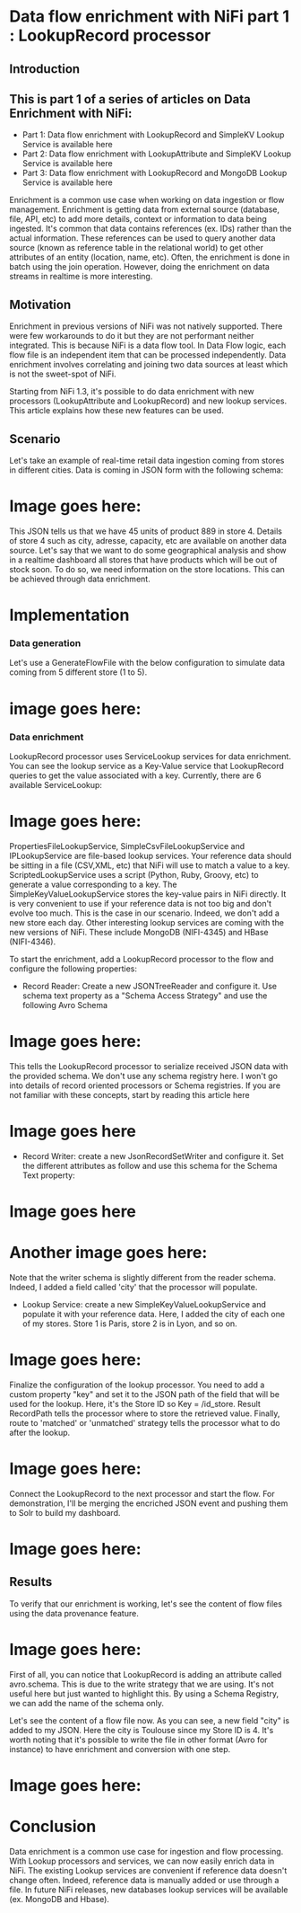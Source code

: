 
# Data flow enrichment with NiFi part 1 : LookupRecord processor

## Introduction

## This is part 1 of a series of articles on Data Enrichment with NiFi:

* Part 1: Data flow enrichment with LookupRecord and SimpleKV Lookup Service is available here
* Part 2: Data flow enrichment with LookupAttribute and SimpleKV Lookup Service is available here
* Part 3: Data flow enrichment with LookupRecord and MongoDB Lookup Service is available here

Enrichment is a common use case when working on data ingestion or flow management. Enrichment is getting data from external source (database, file, API, etc) to add more details, context or information to data being ingested. It's common that data contains references (ex. IDs) rather than the actual information. These references can be used to query another data source (known as reference table in the relational world) to get other attributes of an entity (location, name, etc). Often, the enrichment is done in batch using the join operation. However, doing the enrichment on data streams in realtime is more interesting.

## Motivation
Enrichment in previous versions of NiFi was not natively supported. There were few workarounds to do it but they are not performant neither integrated. This is because NiFi is a data flow tool. In Data Flow logic, each flow file is an independent item that can be processed independently. Data enrichment involves correlating and joining two data sources at least which is not the sweet-spot of NiFi.

Starting from NiFi 1.3, it's possible to do data enrichment with new processors (LookupAttribute and LookupRecord) and new lookup services. This article explains how these new features can be used.

## Scenario
Let's take an example of real-time retail data ingestion coming from stores in different cities. Data is coming in JSON form with the following schema:

# Image goes here:

This JSON tells us that we have 45 units of product 889 in store 4. Details of store 4 such as city, adresse, capacity, etc are available on another data source. Let's say that we want to do some geographical analysis and show in a realtime dashboard all stores that have products which will be out of stock soon. To do so, we need information on the store locations. This can be achieved through data enrichment.

# Implementation
### Data generation
Let's use a GenerateFlowFile with the below configuration to simulate data coming from 5 different store (1 to 5).

# image goes here:

### Data enrichment
LookupRecord processor uses ServiceLookup services for data enrichment. You can see the lookup service as a Key-Value service that LookupRecord queries to get the value associated with a key. Currently, there are 6 available ServiceLookup:

# Image goes here:

PropertiesFileLookupService, SimpleCsvFileLookupService and IPLookupService are file-based lookup services. Your reference data should be sitting in a file (CSV,XML, etc) that NiFi will use to match a value to a key. ScriptedLookupService uses a script (Python, Ruby, Groovy, etc) to generate a value corresponding to a key. The SimpleKeyValueLookupService stores the key-value pairs in NiFi directly. It is very convenient to use if your reference data is not too big and don't evolve too much. This is the case in our scenario. Indeed, we don't add a new store each day. Other interesting lookup services are coming with the new versions of NiFi. These include MongoDB (NIFI-4345) and HBase (NIFI-4346).

To start the enrichment, add a LookupRecord processor to the flow and configure the following properties:

* Record Reader: Create a new JSONTreeReader and configure it. Use schema text property as a "Schema Access Strategy" and use the following Avro Schema

# Image goes here:

This tells the LookupRecord processor to serialize received JSON data with the provided schema. We don't use any schema registry here. I won't go into details of record oriented processors or Schema registries. If you are not familiar with these concepts, start by reading this article here

# Image goes here

* Record Writer: create a new JsonRecordSetWriter and configure it. Set the different attributes as follow and use this schema for the Schema Text property:

# Image goes here

# Another image goes here:

Note that the writer schema is slightly different from the reader schema. Indeed, I added a field called 'city' that the processor will populate.

* Lookup Service: create a new SimpleKeyValueLookupService and populate it with your reference data. Here, I added the city of each one of my stores. Store 1 is Paris, store 2 is in Lyon, and so on.

# Image goes here:

Finalize the configuration of the lookup processor. You need to add a custom property "key" and set it to the JSON path of the field that will be used for the lookup. Here, it's the Store ID so Key = /id_store. Result RecordPath tells the processor where to store the retrieved value. Finally, route to 'matched' or 'unmatched' strategy tells the processor what to do after the lookup.

# Image goes here:

Connect the LookupRecord to the next processor and start the flow. For demonstration, I'll be merging the encriched JSON event and pushing them to Solr to build my dashboard.

# Image goes here:

## Results
To verify that our enrichment is working, let's see the content of flow files using the data provenance feature.

# Image goes here:

First of all, you can notice that LookupRecord is adding an attribute called avro.schema. This is due to the write strategy that we are using. It's not useful here but just wanted to highlight this. By using a Schema Registry, we can add the name of the schema only.

Let's see the content of a flow file now. As you can see, a new field "city" is added to my JSON. Here the city is Toulouse since my Store ID is 4. It's worth noting that it's possible to write the file in other format (Avro for instance) to have enrichment and conversion with one step.

# Image goes here:

# Conclusion
Data enrichment is a common use case for ingestion and flow processing. With Lookup processors and services, we can now easily enrich data in NiFi. The existing Lookup services are convenient if reference data doesn't change often. Indeed, reference data is manually added or use through a file. In future NiFi releases, new databases lookup services will be available (ex. MongoDB and Hbase).
